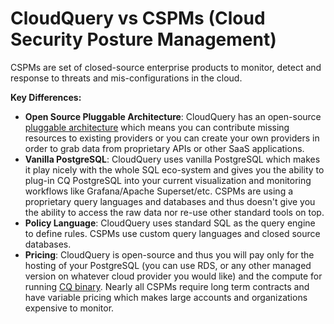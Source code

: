 # CloudQuery vs CSPMs (Cloud Security Posture Management)

CSPMs are set of closed-source enterprise products to monitor, detect and response to threats and mis-configurations in the cloud.

**Key Differences:**
- **Open Source Pluggable Architecture**: CloudQuery has an open-source [pluggable architecture](https://hub.cloudquery.io) which means you can contribute missing resources to existing providers or you can create your own providers in order to grab data from proprietary APIs or other SaaS applications.
- **Vanilla PostgreSQL**: CloudQuery uses vanilla PostgreSQL which makes it play nicely with the whole SQL eco-system and gives you the ability to plug-in CQ PostgreSQL into your current visualization and monitoring workflows like Grafana/Apache Superset/etc. CSPMs are using a proprietary query languages and databases and thus doesn't give you the ability to access the raw data nor re-use other standard tools on top.
- **Policy Language**: CloudQuery uses standard SQL as the query engine to define rules. CSPMs use custom query languages and closed source databases.
- **Pricing**: CloudQuery is open-source and thus you will pay only for the hosting of your PostgreSQL (you can use RDS, or any other managed version on whatever cloud provider you would like) and the compute for running [CQ binary](../deployment/helm-chart). Nearly all CSPMs require long term contracts and have variable pricing which makes large accounts and organizations expensive to monitor.

